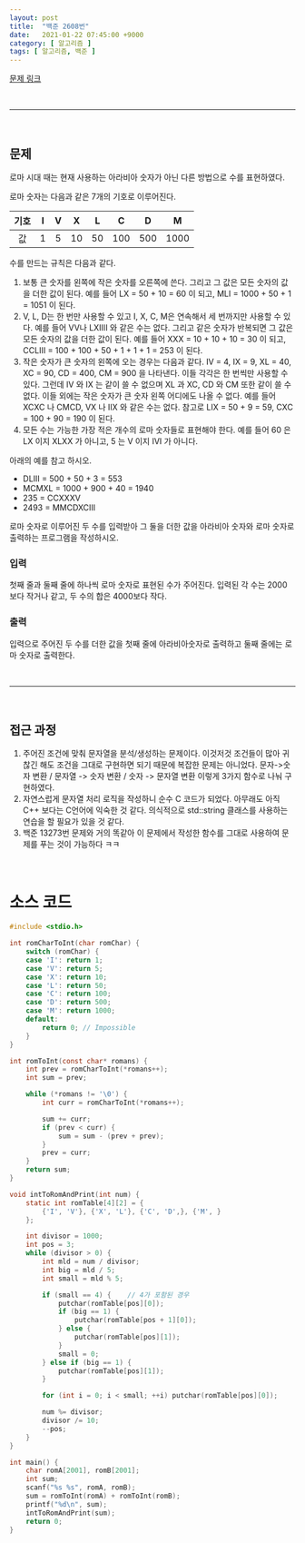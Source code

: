 ```yaml
---
layout: post
title:  "백준 2608번"
date:   2021-01-22 07:45:00 +9000
category: [ 알고리즘 ]
tags: [ 알고리즘, 백준 ]
---
```


[문제 링크](https://www.acmicpc.net/problem/2608)

<br>

---

<br>

## 문제
로마 시대 때는 현재 사용하는 아라비아 숫자가 아닌 다른 방법으로 수를 표현하였다.

로마 숫자는 다음과 같은 7개의 기호로 이루어진다.

|기호|I|V|X|L|C|D|M|
|:---:|:---:|:---:|:---:|:---:|:---:|:---:|:---:|
|값|1|5|10|50|100|500|1000|

수를 만드는 규칙은 다음과 같다.

 1. 보통 큰 숫자를 왼쪽에 작은 숫자를 오른쪽에 쓴다. 그리고 그 값은 모든 숫자의 값을 더한 값이 된다. 예를 들어 LX = 50 + 10 = 60 이 되고, MLI = 1000 + 50 + 1 = 1051 이 된다.
 2. V, L, D는 한 번만 사용할 수 있고 I, X, C, M은 연속해서 세 번까지만 사용할 수 있다. 예를 들어 VV나 LXIIII 와 같은 수는 없다. 그리고 같은 숫자가 반복되면 그 값은 모든 숫자의 값을 더한 값이 된다. 예를 들어 XXX = 10 + 10 + 10 = 30 이 되고, CCLIII = 100 + 100 + 50 + 1 + 1 + 1 = 253 이 된다.
 3. 작은 숫자가 큰 숫자의 왼쪽에 오는 경우는 다음과 같다. IV = 4, IX = 9, XL = 40, XC = 90, CD = 400, CM = 900 을 나타낸다. 이들 각각은 한 번씩만 사용할 수 있다. 그런데 IV 와 IX 는 같이 쓸 수 없으며 XL 과 XC, CD 와 CM 또한 같이 쓸 수 없다. 이들 외에는 작은 숫자가 큰 숫자 왼쪽 어디에도 나올 수 없다. 예를 들어 XCXC 나 CMCD, VX 나 IIX 와 같은 수는 없다. 참고로 LIX = 50 + 9 = 59, CXC = 100 + 90 = 190 이 된다.
 4. 모든 수는 가능한 가장 적은 개수의 로마 숫자들로 표현해야 한다. 예를 들어 60 은 LX 이지 XLXX 가 아니고, 5 는 V 이지 IVI 가 아니다.

아래의 예를 참고 하시오.

 + DLIII = 500 + 50 + 3 = 553
 + MCMXL = 1000 + 900 + 40 = 1940
 + 235 = CCXXXV
 + 2493 = MMCDXCIII

로마 숫자로 이루어진 두 수를 입력받아 그 둘을 더한 값을 아라비아 숫자와 로마 숫자로 출력하는 프로그램을 작성하시오.

### 입력
첫째 줄과 둘째 줄에 하나씩 로마 숫자로 표현된 수가 주어진다. 입력된 각 수는 2000 보다 작거나 같고, 두 수의 합은 4000보다 작다.

### 출력
입력으로 주어진 두 수를 더한 값을 첫째 줄에 아라비아숫자로 출력하고 둘째 줄에는 로마 숫자로 출력한다.

<br>

---

<br>

## 접근 과정
1. 주어진 조건에 맞춰 문자열을 분석/생성하는 문제이다. 이것저것 조건들이 많아 귀찮긴 해도 조건을 그대로 구현하면 되기 때문에 복잡한 문제는 아니었다. 문자->숫자 변환 / 문자열 -> 숫자 변환 / 숫자 -> 문자열 변환 이렇게 3가지 함수로 나눠 구현하였다.
2. 자연스럽게 문자열 처리 로직을 작성하니 순수 C 코드가 되었다. 아무래도 아직 C++ 보다는 C언어에 익숙한 것 같다. 의식적으로 std::string 클래스를 사용하는 연습을 할 필요가 있을 것 같다.
3. 백준 13273번 문제와 거의 똑같아 이 문제에서 작성한 함수를 그대로 사용하여 문제를 푸는 것이 가능하다 ㅋㅋ
 
<br>

# 소스 코드

``` C
#include <stdio.h>

int romCharToInt(char romChar) {
    switch (romChar) {
    case 'I': return 1;
    case 'V': return 5;
    case 'X': return 10;
    case 'L': return 50;
    case 'C': return 100;
    case 'D': return 500;
    case 'M': return 1000;
    default:
        return 0; // Impossible
    }
}

int romToInt(const char* romans) {
    int prev = romCharToInt(*romans++);
    int sum = prev;

    while (*romans != '\0') {
        int curr = romCharToInt(*romans++);

        sum += curr;
        if (prev < curr) {
            sum = sum - (prev + prev);
        }
        prev = curr;
    }
    return sum;
}

void intToRomAndPrint(int num) {
    static int romTable[4][2] = {
        {'I', 'V'}, {'X', 'L'}, {'C', 'D',}, {'M', }
    };

    int divisor = 1000;
    int pos = 3;
    while (divisor > 0) {    
        int mld = num / divisor;
        int big = mld / 5;
        int small = mld % 5;

        if (small == 4) {    // 4가 포함된 경우
            putchar(romTable[pos][0]);
            if (big == 1) {
                putchar(romTable[pos + 1][0]);
            } else {
                putchar(romTable[pos][1]);
            }
            small = 0;
        } else if (big == 1) {
            putchar(romTable[pos][1]);
        }

        for (int i = 0; i < small; ++i) putchar(romTable[pos][0]);

        num %= divisor;
        divisor /= 10;
        --pos;
    }
}

int main() {
    char romA[2001], romB[2001];
    int sum;
    scanf("%s %s", romA, romB);
    sum = romToInt(romA) + romToInt(romB);
    printf("%d\n", sum);
    intToRomAndPrint(sum);
    return 0;
}
```